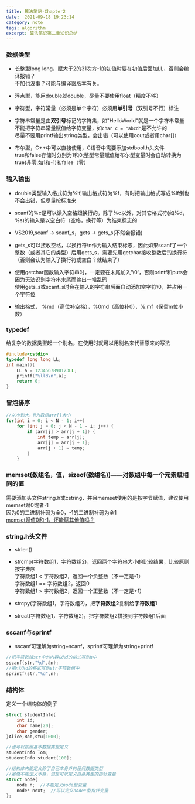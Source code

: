 ```yaml
---
title: 算法笔记-Chapter2
date:  2021-09-18 19:23:14
category: note
tags: algorithm
excerpt: 算法笔记第二章知识总结
---
```


### 数据类型

- 长整型long long，赋大于2的31次方-1的初值时要在初值后面加LL，否则会编译报错？<br>
不加也没事？可能与编译器版本有关。

- 浮点型，能用double就double，尽量不要使用float（精度不够）

- 字符型，字符常量（必须是单个字符）必须用**单引号**（双引号不行）标注
- 字符串常量是由**双引号**标记的字符集，如"HelloWorld"就是一个字符串常量
<br>不能把字符串常量赋值给字符变量，如`char c = "abcd"`是不允许的
<br>尽量不要用printf输出string类型，会出错（可以使用cout或者用char[]）

- 布尔型，C++中可以直接使用，C语音中需要添加stdbool.h头文件
<br>true和false存储时分别为1和0;整型常量赋值给布尔型变量时会自动转换为true(非零,如1和-1)和false（零）

### 输入输出

- double类型输入格式符为%lf,输出格式符为%f，有时把输出格式写成%lf倒也不会出错，但尽量按标准来

- scanf的%c是可以读入空格跟换行的，除了%c以外，对其它格式符(如%d，%s)的输入是以空白符（空格，换行等）为结束标志的

- VS2019,scanf -> scanf_s，gets -> gets_s(不然会报错)

- gets_s可以接收空格，以换行符\n作为输入结束标志，因此如果scanf了一个整数（或者其它的类型）后用gets_s，需要先用getchar接收整数后的换行符（否则会认为输入了换行符或空白？就结束了）

- 使用getchar函数输入字符串时，一定要在末尾加入'\0'，否则printf和puts会因为无法识别字符串末尾而输出一堆乱码
<br>使用gets_s或scanf_s时会在输入的字符串后面自动添加空字符\0，并占用一个字符位

- 输出格式， %md（高位补空格），%0md（高位补0），%.mf（保留m位小数）

### typedef

给复杂的数据类型起一个别名，在使用时就可以用别名来代替原来的写法

```C++
#include<cstdio>
typedef long long LL;
int main(){
	LL a = 1234567890123LL;
	printf("%lld\n",a);
	return 0;
}
```

### 冒泡排序

```C++
//从小到大，N为数组arr[]大小
for(int i = 0; i < N - 1; i++)
	for (int j = 0; j < N - 1 - i; j++) {
		if (arr[j] > arr[j + 1]) {
			int temp = arr[j];
			arr[j] = arr[j + 1];
			arr[j + 1] = temp;
		}
	}
```

### memset(数组名，值，sizeof(数组名))——对数组中每一个元素赋相同的值

需要添加头文件string.h或cstring，并且memset使用的是按字节赋值，建议使用memset赋0或者-1
<br>因为0的二进制补码为全0，-1的二进制补码为全1
<br> [memset赋值0和-1，还能赋其他值吗？](https://blog.csdn.net/a474617146/article/details/69788105)

### string.h头文件

- strlen()

- strcmp(字符数组1，字符数组2)，返回两个字符串大小的比较结果，比较原则按字典序
<br>字符数组1 < 字符数组2，返回一个负整数（不一定是-1）
<br>字符数组1 == 字符数组2，返回0
<br>字符数组1 > 字符数组2，返回一个正整数（不一定是+1）

- strcpy(字符数组1，字符数组2)，把**字符数组2**复制给**字符数组1**

- strcat(字符数组1，字符数组2)，把字符数组2拼接到字符数组1后面

### sscanf与sprintf

- sscanf可理解为string+scanf，sprintf可理解为string+printf

```C++
//把字符数组str中的内容以%d的格式写到n中
sscanf(str,"%d",&n);
//把n以%d的格式写到str字符数组中
sprintf(str,"%d",n);
```

### 结构体

定义一个结构体的例子

```C++
struct studentInfo{
	int id;
	char name[20];
	char gender;
}Alice,Bob,stu[1000];

//也可以按照基本数据类型定义
studentInfo Tom;
studentInfo student[100];

//结构体内能定义除了自己本身外的任何数据类型
//虽然不能定义本身，但是可以定义自身类型的指针变量
struct node{
	node n;  //不能定义node型变量
	node* next;  //可以定义node*型指针变量
};
```